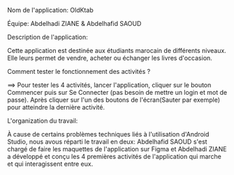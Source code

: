 Nom de l'application: OldKtab

Équipe: Abdelhadi ZIANE & Abdelhafid SAOUD


Description de l'application:

Cette application est destinée aux étudiants marocain de différents niveaux. Elle leurs permet de vendre, acheter ou échanger les livres d'occasion.

Comment tester le fonctionnement des activités ?

==> Pour tester les 4 activités, lancer l'application, cliquer sur le bouton Commencer puis sur Se Connecter (pas besoin de mettre un login et mot de passe).
Après cliquer sur l'un des boutons de l'écran(Sauter par exemple) pour atteindre la dernière activité. 

L'organization du travail:

À cause de certains problèmes techniques liés à l'utilisation d'Android Studio, nous avous réparti le travail en deux: 
Abdelhafid SAOUD s'est chargé de faire les maquettes de l'application sur Figma et Abdelhadi ZIANE a développé et conçu les 4 premières
activités de l'application qui marche et qui interagissent entre eux.
